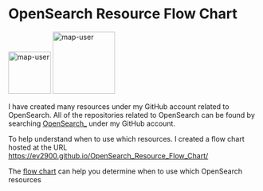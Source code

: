 # OpenSearch Resource Flow Chart

 <img width="85" alt="map-user" src="https://img.shields.io/badge/views-384-green"> <img width="125" alt="map-user" src="https://img.shields.io/badge/unique visits-108-green">

I have created many resources under my GitHub account related to OpenSearch. All of the repositories related to OpenSearch can be found by searching [OpenSearch_](https://github.com/ev2900?tab=repositories&q=OpenSearch_&type=&language=&sort=) under my GitHub account.

To help understand when to use which resources. I created a flow chart hosted at the URL https://ev2900.github.io/OpenSearch_Resource_Flow_Chart/

The [flow chart](https://ev2900.github.io/OpenSearch_Resource_Flow_Chart/) can help you determine when to use which OpenSearch resources
